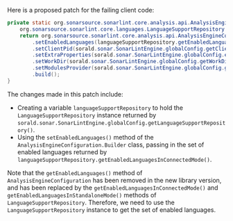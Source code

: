 Here is a proposed patch for the failing client code:
```java
private static org.sonarsource.sonarlint.core.analysis.api.AnalysisEngineConfiguration buildAnalysisEngineConfiguration() {
    org.sonarsource.sonarlint.core.languages.LanguageSupportRepository languageSupportRepository = sorald.sonar.SonarLintEngine.globalConfig.getLanguageSupportRepository();
    return org.sonarsource.sonarlint.core.analysis.api.AnalysisEngineConfiguration.builder()
        .setEnabledLanguages(languageSupportRepository.getEnabledLanguagesInConnectedMode())
        .setClientPid(sorald.sonar.SonarLintEngine.globalConfig.getClientPid())
        .setExtraProperties(sorald.sonar.SonarLintEngine.globalConfig.extraProperties())
        .setWorkDir(sorald.sonar.SonarLintEngine.globalConfig.getWorkDir())
        .setModulesProvider(sorald.sonar.SonarLintEngine.globalConfig.getModulesProvider())
        .build();
}
```
The changes made in this patch include:

* Creating a variable `languageSupportRepository` to hold the `LanguageSupportRepository` instance returned by `sorald.sonar.SonarLintEngine.globalConfig.getLanguageSupportRepository()`.
* Using the `setEnabledLanguages()` method of the `AnalysisEngineConfiguration.Builder` class, passing in the set of enabled languages returned by `languageSupportRepository.getEnabledLanguagesInConnectedMode()`.

Note that the `getEnabledLanguages()` method of `AnalysisEngineConfiguration` has been removed in the new library version, and has been replaced by the `getEnabledLanguagesInConnectedMode()` and `getEnabledLanguagesInStandaloneMode()` methods of `LanguageSupportRepository`. Therefore, we need to use the `LanguageSupportRepository` instance to get the set of enabled languages.